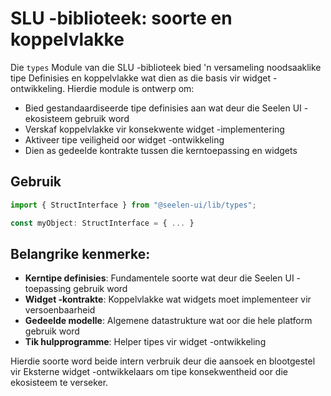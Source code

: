 # **SLU -biblioteek: soorte en koppelvlakke**

Die `types` Module van die SLU -biblioteek bied 'n versameling noodsaaklike tipe 
Definisies en koppelvlakke wat dien as die basis vir widget -ontwikkeling. 
Hierdie module is ontwerp om:

* Bied gestandaardiseerde tipe definisies aan wat deur die Seelen UI -ekosisteem gebruik word
* Verskaf koppelvlakke vir konsekwente widget -implementering
* Aktiveer tipe veiligheid oor widget -ontwikkeling
* Dien as gedeelde kontrakte tussen die kerntoepassing en widgets

## **Gebruik**

```ts
import { StructInterface } from "@seelen-ui/lib/types";

const myObject: StructInterface = { ... }
```

## **Belangrike kenmerke:**

* **Kerntipe definisies**: Fundamentele soorte wat deur die Seelen UI -toepassing gebruik word
* **Widget -kontrakte**: Koppelvlakke wat widgets moet implementeer vir versoenbaarheid
* **Gedeelde modelle**: Algemene datastrukture wat oor die hele platform gebruik word
* **Tik hulpprogramme**: Helper tipes vir widget -ontwikkeling

Hierdie soorte word beide intern verbruik deur die aansoek en blootgestel vir 
Eksterne widget -ontwikkelaars om tipe konsekwentheid oor die ekosisteem te verseker.
